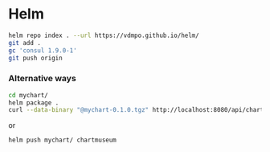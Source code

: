 # Helm

```sh
helm repo index . --url https://vdmpo.github.io/helm/
git add .
gc 'consul 1.9.0-1'
git push origin
```

### Alternative ways

```sh
cd mychart/
helm package .
curl --data-binary "@mychart-0.1.0.tgz" http://localhost:8080/api/charts
```

or

```sh
helm push mychart/ chartmuseum
```
